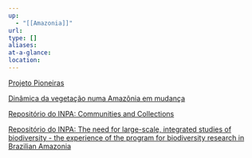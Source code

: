 ```yaml
---
up:
  - "[[Amazonia]]"
url: 
type: []
aliases: 
at-a-glance: 
location:
---
```



[Projeto Pioneiras](http://pioneiras.blogspot.com/)

[Dinâmica da vegetação numa Amazônia em mudança](http://dgp.cnpq.br/dgp/espelhogrupo/3038463321998526)

[Repositório do INPA: Communities and Collections](https://repositorio.inpa.gov.br/community-list)

[Repositório do INPA: The need for large-scale, integrated studies of biodiversity - the experience of the program for biodiversity research in Brazilian Amazonia](https://repositorio.inpa.gov.br/handle/1/16243?locale=en)

